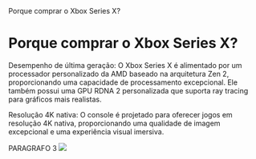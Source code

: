 <!DOCTYPE html>
<html lang="pt-br">
<head>
    <meta charset="UTF-8">
    <meta name="viewport" content="width=device-width, initial-scale=1.0"
    </title>Porque comprar o Xbox Series X?</title>
</head>
<body>
    <h1>Porque comprar o Xbox Series X?</h1>
    <p class="Características Do Xbox Series X"><strengh>Desempenho de última geração:</strengh> O Xbox Series X é alimentado por um processador personalizado da AMD baseado na arquitetura Zen 2, proporcionando uma capacidade de processamento excepcional. Ele também possui uma GPU RDNA 2 personalizada que suporta ray tracing para gráficos mais realistas.
    <p><strengh>Resolução 4K nativa:</strengh> O console é projetado para oferecer jogos em resolução 4K nativa, proporcionando uma qualidade de imagem excepcional e uma experiência visual imersiva.</p>
    <p>
    <p>PARAGRAFO 3 
    <img src="![Xbox Series X](https://github.com/vitorwoi/ceag/assets/142449104/311d2c12-165e-4cd1-a054-525f04188574)"

</body>
</html>
